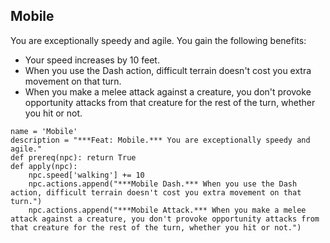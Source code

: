 ## Mobile
You are exceptionally speedy and agile. You gain the following benefits:

* Your speed increases by 10 feet.
* When you use the Dash action, difficult terrain doesn't cost you extra movement on that turn.
* When you make a melee attack against a creature, you don't provoke opportunity attacks from that creature for the rest of the turn, whether you hit or not.

```
name = 'Mobile'
description = "***Feat: Mobile.*** You are exceptionally speedy and agile."
def prereq(npc): return True
def apply(npc):
    npc.speed['walking'] += 10
    npc.actions.append("***Mobile Dash.*** When you use the Dash action, difficult terrain doesn't cost you extra movement on that turn.")
    npc.actions.append("***Mobile Attack.*** When you make a melee attack against a creature, you don't provoke opportunity attacks from that creature for the rest of the turn, whether you hit or not.")
```
